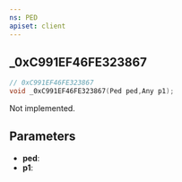 ```yaml
---
ns: PED
apiset: client
---
```

## _0xC991EF46FE323867

```c
// 0xC991EF46FE323867
void _0xC991EF46FE323867(Ped ped,Any p1);
```

Not implemented.

## Parameters
* **ped**:
* **p1**: